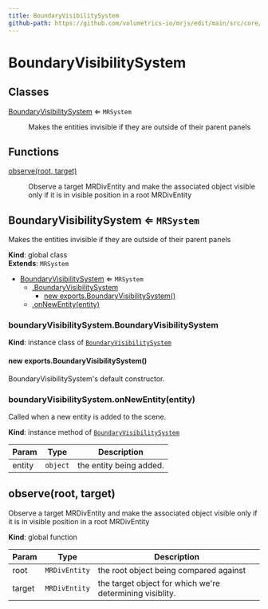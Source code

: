 ```yaml
---
title: BoundaryVisibilitySystem
github-path: https://github.com/volumetrics-io/mrjs/edit/main/src/core/componentSystems/BoundaryVisibilitySystem.js
---
```

# BoundaryVisibilitySystem

## Classes

<dl>
<dt><a href="#BoundaryVisibilitySystem">BoundaryVisibilitySystem</a> ⇐ <code>MRSystem</code></dt>
<dd><p>Makes the entities invisible if they are outside of their parent panels</p>
</dd>
</dl>

## Functions

<dl>
<dt><a href="#observe">observe(root, target)</a></dt>
<dd><p>Observe a target MRDivEntity and make the associated object visible only if it is in visible position in a root MRDivEntity</p>
</dd>
</dl>

<a name="BoundaryVisibilitySystem"></a>

## BoundaryVisibilitySystem ⇐ <code>MRSystem</code>
Makes the entities invisible if they are outside of their parent panels

**Kind**: global class  
**Extends**: <code>MRSystem</code>  

* [BoundaryVisibilitySystem](#BoundaryVisibilitySystem) ⇐ <code>MRSystem</code>
    * [.BoundaryVisibilitySystem](#BoundaryVisibilitySystem+BoundaryVisibilitySystem)
        * [new exports.BoundaryVisibilitySystem()](#new_BoundaryVisibilitySystem+BoundaryVisibilitySystem_new)
    * [.onNewEntity(entity)](#BoundaryVisibilitySystem+onNewEntity)

<a name="BoundaryVisibilitySystem+BoundaryVisibilitySystem"></a>

### boundaryVisibilitySystem.BoundaryVisibilitySystem
**Kind**: instance class of [<code>BoundaryVisibilitySystem</code>](#BoundaryVisibilitySystem)  
<a name="new_BoundaryVisibilitySystem+BoundaryVisibilitySystem_new"></a>

#### new exports.BoundaryVisibilitySystem()
BoundaryVisibilitySystem's default constructor.

<a name="BoundaryVisibilitySystem+onNewEntity"></a>

### boundaryVisibilitySystem.onNewEntity(entity)
Called when a new entity is added to the scene.

**Kind**: instance method of [<code>BoundaryVisibilitySystem</code>](#BoundaryVisibilitySystem)  

| Param | Type | Description |
| --- | --- | --- |
| entity | <code>object</code> | the entity being added. |

<a name="observe"></a>

## observe(root, target)
Observe a target MRDivEntity and make the associated object visible only if it is in visible position in a root MRDivEntity

**Kind**: global function  

| Param | Type | Description |
| --- | --- | --- |
| root | <code>MRDivEntity</code> | the root object being compared against |
| target | <code>MRDivEntity</code> | the target object for which we're determining visiblity. |

